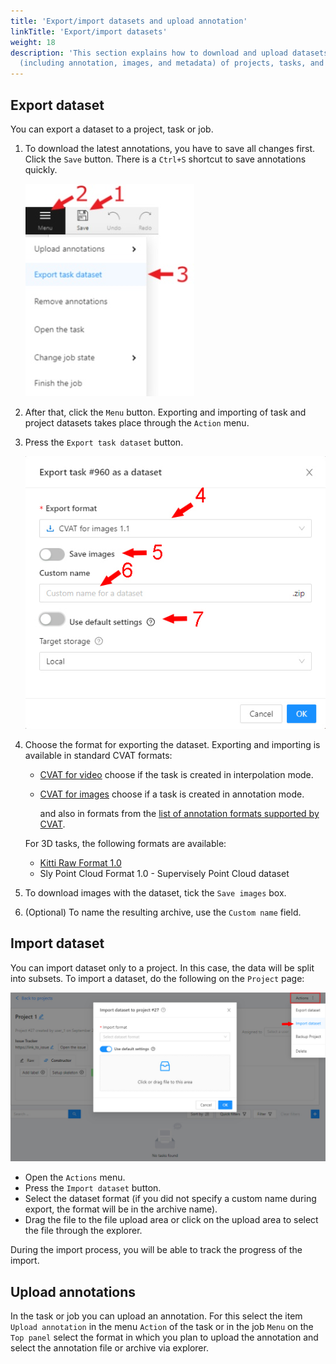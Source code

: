 ```yaml
---
title: 'Export/import datasets and upload annotation'
linkTitle: 'Export/import datasets'
weight: 18
description: 'This section explains how to download and upload datasets
  (including annotation, images, and metadata) of projects, tasks, and jobs.'
---
```


## Export dataset

You can export a dataset to a project, task or job.

1. To download the latest annotations, you have to save all changes first.
   Сlick the `Save` button. There is a `Ctrl+S` shortcut to save annotations quickly.

   ![](/images/image028.jpg)

1. After that, сlick the `Menu` button.
   Exporting and importing of task and project datasets takes place through the `Action` menu.
1. Press the `Export task dataset` button.

   ![](/images/image225.jpg)

1. Choose the format for exporting the dataset. Exporting and importing is available in standard CVAT formats:
   - [CVAT for video](/docs/manual/advanced/xml_format/#interpolation)
     choose if the task is created in interpolation mode.
   - [CVAT for images](/docs/manual/advanced/xml_format/#annotation)
     choose if a task is created in annotation mode.

     and also in formats from the [list of annotation formats supported by CVAT](/docs/manual/advanced/formats/).

   For 3D tasks, the following formats are available:
    - [Kitti Raw Format 1.0](http://www.cvlibs.net/datasets/kitti/raw_data.php)
    - Sly Point Cloud Format 1.0  - Supervisely Point Cloud dataset

1. To download images with the dataset, tick the `Save images` box.
1. (Optional) To name the resulting archive, use the `Custom name` field.

## Import dataset

You can import dataset only to a project. In this case, the data will be split into subsets.
To import a dataset, do the following on the `Project` page:

![](/images/image238.jpg)

- Open the `Actions` menu.
- Press the `Import dataset` button.
- Select the dataset format (if you did not specify a custom name during export,
  the format will be in the archive name).
- Drag the file to the file upload area or click on the upload area to select the file through the explorer.

During the import process, you will be able to track the progress of the import.

## Upload annotations

In the task or job you can upload an annotation. For this select the item `Upload annotation`
in the menu `Action` of the task or in the job `Menu` on the `Top panel` select the format in which you plan
to upload the annotation and select the annotation file or archive via explorer.
